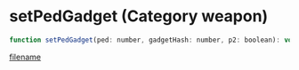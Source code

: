 # setPedGadget (Category weapon)

```js
function setPedGadget(ped: number, gadgetHash: number, p2: boolean): void
```

[filename](setPedGadget_m.md ':include')